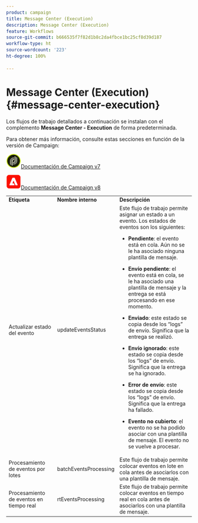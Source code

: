 ```yaml
---
product: campaign
title: Message Center (Execution)
description: Message Center (Execution)
feature: Workflows
source-git-commit: b666535f7f82d1b8c2da4fbce1bc25cf8d39d187
workflow-type: ht
source-wordcount: '223'
ht-degree: 100%

---
```



# Message Center (Execution){#message-center-execution}



Los flujos de trabajo detallados a continuación se instalan con el complemento **Message Center - Execution** de forma predeterminada.

Para obtener más información, consulte estas secciones en función de la versión de Campaign:

![](assets/do-not-localize/v7.jpeg)[Documentación de Campaign v7](../../message-center/using/about-transactional-messaging.md)

![](assets/do-not-localize/v8.png)[Documentación de Campaign v8](https://experienceleague.adobe.com/docs/campaign/campaign-v8/send/transactional.html?lang=es)

<table> 
 <tbody> 
  <tr> 
   <td> <strong>Etiqueta</strong><br /> </td> 
   <td> <strong>Nombre interno</strong><br /> </td> 
   <td> <strong>Descripción</strong><br /> </td> 
  </tr> 
  <tr> 
   <td> <span class="uicontrol">Actualizar estado del evento</span> <br /> </td> 
   <td> <span class="uicontrol">updateEventsStatus</span> <br /> </td> 
   <td> Este flujo de trabajo permite asignar un estado a un evento. Los estados de eventos son los siguientes:<br /> 
    <ul> 
     <li> <p><strong>Pendiente</strong>: el evento está en cola. Aún no se le ha asociado ninguna plantilla de mensaje.</p> </li> 
     <li> <p><strong>Envío pendiente</strong>: el evento está en cola, se le ha asociado una plantilla de mensaje y la entrega se está procesando en ese momento.</p> </li> 
     <li> <p><strong>Enviado</strong>: este estado se copia desde los “logs” de envío. Significa que la entrega se realizó.</p> </li> 
     <li> <p><strong>Envío ignorado</strong>: este estado se copia desde los “logs” de envío. Significa que la entrega se ha ignorado.</p> </li> 
     <li> <p><strong>Error de envío</strong>: este estado se copia desde los “logs” de envío. Significa que la entrega ha fallado.</p> </li> 
     <li> <p><strong>Evento no cubierto</strong>: el evento no se ha podido asociar con una plantilla de mensaje. El evento no se vuelve a procesar.</p> </li> 
    </ul> </td> 
  </tr> 
  <tr> 
   <td> <span class="uicontrol">Procesamiento de eventos por lotes</span> <br /> </td> 
   <td> <span class="uicontrol">batchEventsProcessing</span> <br /> </td> 
   <td> Este flujo de trabajo permite colocar eventos en lote en cola antes de asociarlos con una plantilla de mensaje. <br /> </td> 
  </tr> 
  <tr> 
   <td> <span class="uicontrol">Procesamiento de eventos en tiempo real</span> <br /> </td> 
   <td> <span class="uicontrol">rtEventsProcessing</span> <br /> </td> 
   <td> Este flujo de trabajo permite colocar eventos en tiempo real en cola antes de asociarlos con una plantilla de mensaje. <br /> </td> 
  </tr> 
 </tbody> 
</table>

